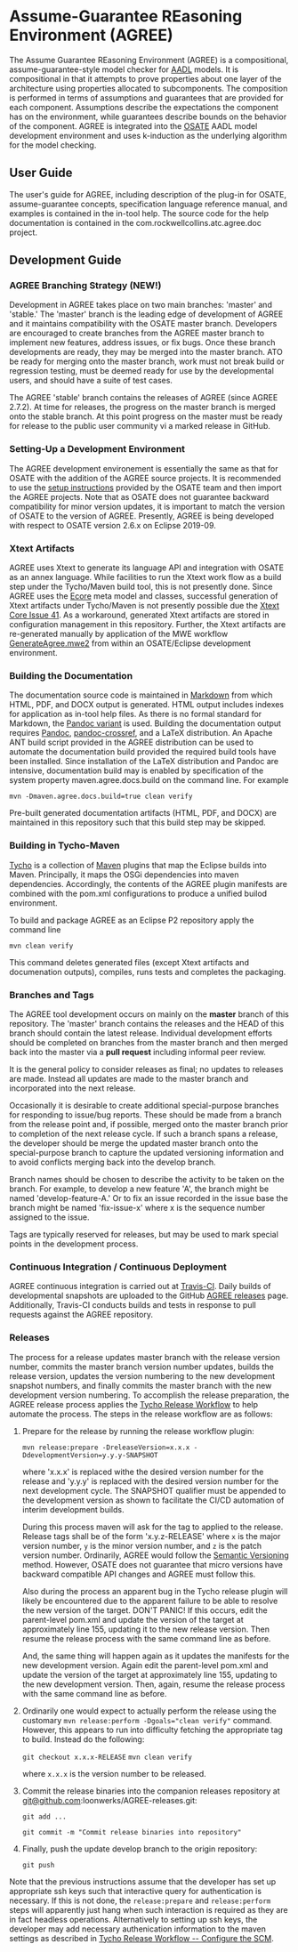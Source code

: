 # Assume-Guarantee REasoning Environment (AGREE)

The Assume Guarantee REasoning Environment (AGREE) is a compositional,
assume-guarantee-style model checker for [AADL](https://aadl.info)
models. It is compositional in that it attempts to prove properties
about one layer of the architecture using properties allocated to
subcomponents. The composition is performed in terms of assumptions
and guarantees that are provided for each component. Assumptions
describe the expectations the component has on the environment, while
guarantees describe bounds on the behavior of the component. AGREE is
integrated into the [OSATE](https://osate.org) AADL model development
environment and uses k-induction as the underlying algorithm for the
model checking.

## User Guide

The user's guide for AGREE, including description of the plug-in for
OSATE, assume-guarantee concepts, specification language reference
manual, and examples is contained in the in-tool help.  The source
code for the help documentation is contained in the
com.rockwellcollins.atc.agree.doc project.

## Development Guide

### AGREE Branching Strategy (NEW!)

Development in AGREE takes place on two main branches: 'master' and
'stable.'  The 'master' branch is the leading edge of development of
AGREE and it maintains compatibility with the OSATE master branch.
Developers are encouraged to create branches from the AGREE master
branch to implement new features, address issues, or fix bugs.  Once
these branch developments are ready, they may be merged into the 
master branch.  ATO be ready for merging onto the master branch,
work must not break build or regression testing, must be deemed
ready for use by the developmental users, and should have a suite
of test cases.

The AGREE 'stable' branch contains the releases of AGREE (since
AGREE 2.7.2).  At time for releases, the progress on the master
branch is merged onto the stable branch.  At this point progress
on the master must be ready for release to the public user community
vi a marked release in GitHub.

### Setting-Up a Development Environment

The AGREE development environement is essentially the same as that for
OSATE with the addition of the AGREE source projects.  It is
recommended to use the [setup
instructions](https://osate.org/setup-development.html) provided by
the OSATE team and then import the AGREE projects.  Note that as OSATE
does not guarantee backward compatibility for minor version updates,
it is important to match the version of OSATE to the version of AGREE.
Presently, AGREE is being developed with respect to OSATE version
2.6.x on Eclipse 2019-09.

### Xtext Artifacts

AGREE uses Xtext to generate its language API and integration with
OSATE as an annex language.  While facilities to run the Xtext work
flow as a build step under the Tycho/Maven build tool, this is not
presently done.  Since AGREE uses the
[Ecore](https://wiki.eclipse.org/Ecore) meta model and classes,
successful generation of Xtext artifacts under Tycho/Maven is not
presently possible due the [Xtext Core Issue
41](https://github.com/eclipse/xtext-core/issues/41).  As a
workaround, generated Xtext artifacts are stored in configuration
management in this repository.  Further, the Xtext artifacts are
re-generated manually by application of the MWE workflow
[GenerateAgree.mwe2](https://github.com/loonwerks/AGREE/blob/master/com.rockwellcollins.atc.agree/src/com/rockwellcollins/atc/agree/GenerateAgree.mwe2)
from within an OSATE/Eclipse development environment.

### Building the Documentation

The documentation source code is maintained in
[Markdown](https://en.wikipedia.org/wiki/Markdown) from which HTML,
PDF, and DOCX output is generated.  HTML output includes indexes for
application as in-tool help files.  As there is no formal standard for
Markdown, the [Pandoc
variant](https://rmarkdown.rstudio.com/authoring_pandoc_markdown.html%23raw-tex)
is used.  Building the documentation output requires
[Pandoc](https://pandoc.org),
[pandoc-crossref](https://github.com/lierdakil/pandoc-crossref), and a
LaTeX distribution.  An Apache ANT build script provided in the AGREE
distribution can be used to automate the documentation build provided
the required build tools have been installed.  Since installation of
the LaTeX distribution and Pandoc are intensive, documentation build may
is enabled by specification of the system property maven.agree.docs.build
on the command line.  For example

`mvn -Dmaven.agree.docs.build=true clean verify`

Pre-built generated documentation artifacts (HTML, PDF, and DOCX) are
maintained in this repository such that this build step may be skipped.

### Building in Tycho-Maven

[Tycho](https://www.eclipse.org/tycho/) is a collection of
[Maven](https://maven.apache.org/) plugins that map the Eclipse builds
into Maven.  Principally, it maps the OSGi dependencies into maven
dependencies.  Accordingly, the contents of the AGREE plugin manifests
are combined with the pom.xml configurations to produce a unified
builod environment.

To build and package AGREE as an Eclipse P2 repository apply the command line

`mvn clean verify`

This command deletes generated files (except Xtext artifacts and
documenation outputs), compiles, runs tests and completes the
packaging.

### Branches and Tags

The AGREE tool development occurs on mainly on the **master** branch
of this repository.  The 'master' branch contains the releases and the
HEAD of this branch should contain the latest release.  Individual
development efforts should be completed on branches from the master
branch and then merged back into the master via a **pull request**
including informal peer review.

It is the general policy to consider releases as final; no updates to
releases are made.  Instead all updates are made to the master branch
and incorporated into the next release.

Occasionally it is desirable to create additional special-purpose
branches for responding to issue/bug reports.  These should be made
from a branch from the release point and, if possible, merged onto the
master branch prior to completion of the next release cycle.  If such
a branch spans a release, the developer should be merge the updated
master branch onto the special-purpose branch to capture the updated
versioning information and to avoid conflicts merging back into the
develop branch.

Branch names should be chosen to describe the activity to be taken on
the branch.  For example, to develop a new feature 'A', the branch
might be named 'develop-feature-A.'  Or to fix an issue recorded in
the issue base the branch might be named 'fix-issue-x' where x is the
sequence number assigned to the issue.

Tags are typically reserved for releases, but may be used to mark
special points in the development process.

### Continuous Integration / Continuous Deployment

AGREE continuous integration is carried out at
[Travis-CI](https://www.travis.org).  Daily builds of developmental
snapshots are uploaded to the GitHub
[AGREE releases](https://github.com/loonwerks/AGREE/releases) page.
Additionally, Travis-CI conducts builds and tests in response to pull
requests against the AGREE repository.

### Releases

The process for a release updates master branch with the release
version number, commits the master branch version number updates,
builds the release version, updates the version numbering to the new
development snapshot numbers, and finally commits the master branch
with the new development version numbering.  To accomplish the release
preparation, the AGREE release process applies the [Tycho Release
Workflow](https://wiki.eclipse.org/Tycho/Release_Workflow) to help
automate the process.  The steps in the release workflow are as
follows:

1. Prepare for the release by running the release workflow plugin:

   `mvn release:prepare -DreleaseVersion=x.x.x
   -DdevelopmentVersion=y.y.y-SNAPSHOT`

   where 'x.x.x' is replaced withe the desired version number for the
   release and 'y.y.y' is replaced with the desired version number for
   the next development cycle.  The SNAPSHOT qualifier must be
   appended to the development version as shown to facilitate the
   CI/CD automation of interim development builds.

   During this process maven will ask for the tag to applied to the
   release. Release tags shall be of the form 'x.y.z-RELEASE' where
   `x` is the major version number, `y` is the minor version number,
   and `z` is the patch version number.  Ordinarily, AGREE would
   follow the [Semantic Versioning](https://semver.org/) method.
   However, OSATE does not guarantee that micro versions have backward
   compatible API changes and AGREE must follow this.

   Also during the process an apparent bug in the Tycho release plugin
   will likely be encountered due to the apparent failure to be able
   to resolve the new version of the target. DON'T PANIC! If this
   occurs, edit the parent-level pom.xml and update the version of the
   target at approximately line 155, updating it to the new release
   version. Then resume the release process with the same command line
   as before.

   And, the same thing will happen again as it updates the manifests
   for the new development version.  Again edit the parent-level
   pom.xml and update the version of the target at approximately line
   155, updating to the new development version.  Then, again, resume
   the release process with the same command line as before.

1. Ordinarily one would expect to actually perform the release using
   the customary `mvn release:perform -Dgoals="clean verify"` command.
   However, this appears to run into difficulty fetching the appropriate
   tag to build.  Instead do the following:

   `git checkout x.x.x-RELEASE`
   `mvn clean verify`

   where `x.x.x` is the version number to be released.

1. Commit the release binaries into the companion releases repository at
   git@github.com:loonwerks/AGREE-releases.git:

   `git add ...`

   `git commit -m "Commit release binaries into repository"`

1. Finally, push the update develop branch to the origin repository:

   `git push`

Note that the previous instructions assume that the developer has set
up appropriate ssh keys such that interactive query for authentication
is necessary.  If this is not done, the `release:prepare` and
`release:perform` steps will apparently just hang when such
interaction is required as they are in fact headless operations.
Alternatively to setting up ssh keys, the developer may add necessary
authenication information to the maven settings as described in [Tycho
Release Workflow -- Configure the
SCM](https://wiki.eclipse.org/Tycho/Release_Workflow#Configure_the_SCM).
